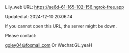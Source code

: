 Lily_web URL: https://ae6d-61-165-102-156.ngrok-free.app

Updated at: 2024-12-10 20:06:14

If you cannot open this URL, the server might be down.

Please contact: 

goley04@foxmail.com Or Wechat:GL_yeaH